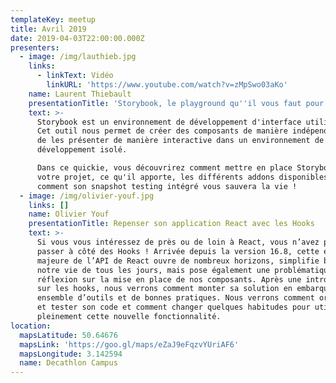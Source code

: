 ```yaml
---
templateKey: meetup
title: Avril 2019
date: 2019-04-03T22:00:00.000Z
presenters:
  - image: /img/lauthieb.jpg
    links:
      - linkText: Vidéo
        linkURL: 'https://www.youtube.com/watch?v=zMpSwo03aKo'
    name: Laurent Thiebault
    presentationTitle: 'Storybook, le playground qu''il vous faut pour vos composants UI !'
    text: >-
      Storybook est un environnement de développement d'interface utilisateur.
      Cet outil nous permet de créer des composants de manière indépendante et
      de les présenter de manière interactive dans un environnement de
      développement isolé.

      Dans ce quickie, vous découvrirez comment mettre en place Storybook sur
      votre projet, ce qu'il apporte, les différents addons disponibles et
      comment son snapshot testing intégré vous sauvera la vie !
  - image: /img/olivier-youf.jpg
    links: []
    name: Olivier Youf
    presentationTitle: Repenser son application React avec les Hooks
    text: >-
      Si vous vous intéressez de près ou de loin à React, vous n’avez pas pu
      passer à côté des Hooks ! Arrivée depuis la version 16.8, cette évolution
      majeure de l’API de React ouvre de nombreux horizons, simplifie beaucoup
      notre vie de tous les jours, mais pose également une problématique de
      réflexion sur la mise en place de nos composants. Après une introduction
      sur les hooks, nous verrons comment monter sa solution en embarquant un
      ensemble d’outils et de bonnes pratiques. Nous verrons comment organiser
      et tester son code et comment changer quelques habitudes pour utiliser
      pleinement cette nouvelle fonctionnalité.
location:
  mapsLatitude: 50.64676
  mapsLink: 'https://goo.gl/maps/eZaJ9eFqzvYUriAF6'
  mapsLongitude: 3.142594
  name: Decathlon Campus
---
```


